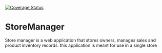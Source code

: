 [![Coverage Status](https://coveralls.io/repos/github/frankopkusianwar/StoreManager/badge.svg?branch=master)](https://coveralls.io/github/frankopkusianwar/StoreManager?branch=Develop)
# StoreManager
Store manager is a web application that stores owners, manages sales and product inventory records. this application is meant for use in a single store
